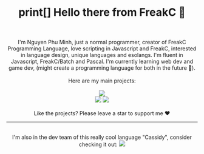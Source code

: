 <div align="center">
  <h1>print[] Hello there from FreakC 👋</h1>
  <br/>
  <br/>
  I'm Nguyen Phu Minh, just a normal programmer, creator of FreakC Programming Language, love scripting in Javascript and FreakC, interested in language design, unique languages and esolangs. I'm fluent in Javascript, FreakC/Batch and Pascal. I'm currently learning web dev and game dev, (might create a programming language for both in the future 🙂).
  <br/>
  <br/>
  Here are my main projects:
  <br/>
  <br/>
  <a href="https://github.com/FreakC-Foundation/FreakC"><img src="https://github-readme-stats.vercel.app/api/pin/?username=FreakC-Foundation&repo=freakc"/></a>
  <br/>
  <a href="https://github.com/nguyenphuminh/rottenjs"><img src="https://github-readme-stats.vercel.app/api/pin/?username=nguyenphuminh&repo=rottenjs"/></a>
  <a href="https://github.com/nguyenphuminh/HelloWorld"><img src="https://github-readme-stats.vercel.app/api/pin/?username=nguyenphuminh&repo=HelloWorld"/></a>
  <br/>
  <br/>
  Like 
  the projects? Please leave a star to support me ❤️
  <br/>
  <hr/>
  <br/>
  I'm also in the dev team of this really cool language "Cassidy", consider checking it out:
  <a href="https://github.com/cassidylang/cassidy"><img src="https://github-readme-stats.vercel.app/api/pin/?username=cassidylang&repo=cassidy"/></a>
</div>
